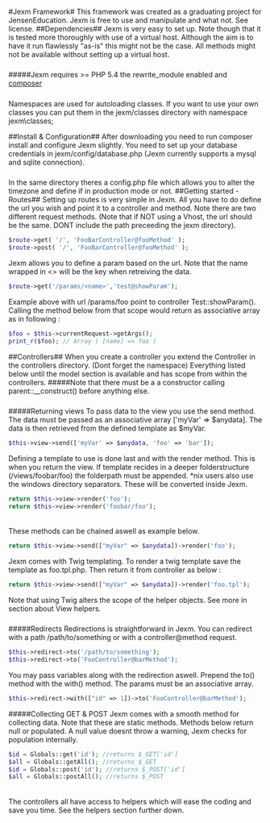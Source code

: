 #Jexm Framework#
This framework was created as a graduating project for JensenEducation. Jexm is free to use and manipulate and what not. See license.
##Dependencies##
Jexm is very easy to set up. Note though that it is tested more thoroughly 
with use of a virtual host. Although the aim is to have it run flawlessly "as-is" this might not be the case. All methods might not be available without setting up a virtual host.
#####
#####Jexm requires >= PHP 5.4 the rewrite_module enabled and [composer](https://getcomposer.org/)
#####
Namespaces are used for autoloading classes. If you want to use your own classes you can put them in the jexm/classes directory with namespace jexm\classes;

##Install & Configuration##
After downloading you need to run composer install and configure Jexm slightly. 
You need to set up your database credentials in jexm/config/database.php (Jexm currently supports a mysql and sqlite connection).
#####
In the same directory theres a config.php file which allows you to alter the timezone and define if in production mode or not.
##Getting started - Routes##
Setting up routes is very simple in Jexm. All you have to do define the url you wish and point it to a controller and method. Note there are two different request methods.
(Note that if NOT using a Vhost, the url should be the same. DONT include the path preceeding the jexm directory).

```php
$route->get( '/', 'FooBarController@fooMethod' );
$route->post( '/', 'FooBarController@fooMethod' );
```

Jexm allows you to define a param based on the url. Note that the name wrapped in <> will be the key when retreiving the data. 

```php
$route->get('/params/<name>','test@showParam');
```
Example above with url /params/foo point to controller Test::showParam(). 
Calling the method below from that scope would return as associative array as in following : 

```php 
$foo = $this->currentRequest->getArgs();
print_r($foo); // Array ( [name] => foo )
``` 

##Controllers##
When you create a controller you extend the Controller in the controllers directory. (Dont forget the namespace)
Everything listed below until the model section is available and has scope from within the controllers.
#####Note that there must be a a constructor calling parent::__construct() before anything else.
#####
#####Returning views
To pass data to the view you use the send method. 
The data must be passed as an associative array ['myVar' => $anydata]. 
The data is then retrieved from the defined template as $myVar.

```php
$this->view->send(['myVar' => $anydata, 'foo' => 'bar']);
```
Defining a template to use is done last and with the render method. This is when you return the view. 
If template recides in a deeper folderstructure (/views/foobar/foo) the folderpath must be appended. 
*nix users also use the windows directory separators. These will be converted inside Jexm.

```php
return $this->view->render('foo');
return $this->view->render('foobar/foo');
```
######
These methods can be chained aswell as example below.
```php
return $this->view->send(["myVar" => $anydata])->render('foo');
```
Jexm comes with Twig templating. To render a twig template save the template as foo.tpl.php. 
Then return it from controller as below : 

```php
return $this->view->send(["myVar" => $anydata])->render('foo.tpl');
```
Note that using Twig alters the scope of the helper objects. 
See more in section about View helpers.
#####
#####Redirects
Redirections is straightforward in Jexm. 
You can redirect with a path /path/to/something or with a controller@method request.

```php
$this->redirect->to('/path/to/something');
$this->redirect->to('FooController@barMethod');
```

You may pass variables along with the redirection aswell. 
Prepend the to() method with the with() method. The params must be an associative array.

```php
$this->redirect->with(["id" => 1])->to('FooController@barMethod');
```

#####Collecting GET & POST
Jexm comes with a smooth method for collecting data. Note that these are static methods. 
Methods below return null or populated. A null value doesnt throw a warning, Jexm checks for population internally.
```php
$id = Globals::get('id'); //returns $_GET['id']
$all = Globals::getAll(); //returns $_GET
$id = Globals::post('id'); //returns $_POST['id']
$all = Globals::postAll(); //returns $_POST
```


######
The controllers all have access to helpers which will ease the coding and save you time. See the helpers section further down.